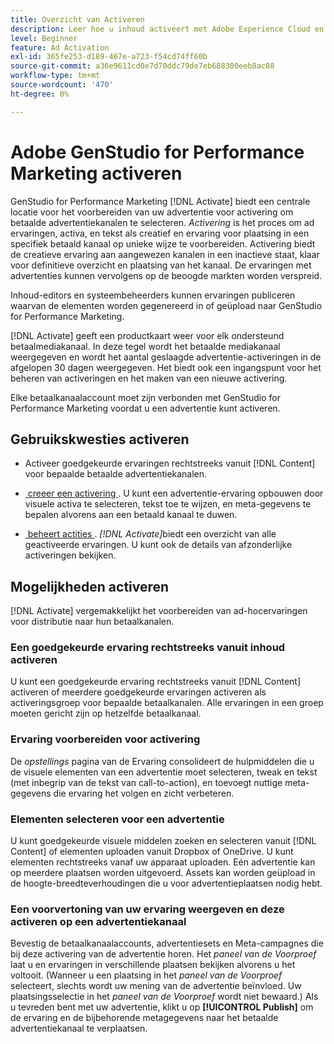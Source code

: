 ```yaml
---
title: Overzicht van Activeren
description: Leer hoe u inhoud activeert met Adobe Experience Cloud en toepassingen van derden.
level: Beginner
feature: Ad Activation
exl-id: 365fe253-d189-467e-a723-f54cd74ff60b
source-git-commit: a36e9611cd0e7d70ddc79de7eb688300eeb8ac88
workflow-type: tm+mt
source-wordcount: '470'
ht-degree: 0%

---
```


# Adobe GenStudio for Performance Marketing activeren

GenStudio for Performance Marketing [!DNL Activate] biedt een centrale locatie voor het voorbereiden van uw advertentie voor activering om betaalde advertentiekanalen te selecteren. _Activering_ is het proces om ad ervaringen, activa, en tekst als creatief en ervaring voor plaatsing in een specifiek betaald kanaal op unieke wijze te voorbereiden. Activering biedt de creatieve ervaring aan aangewezen kanalen in een inactieve staat, klaar voor definitieve overzicht en plaatsing van het kanaal. De ervaringen met advertenties kunnen vervolgens op de beoogde markten worden verspreid.

Inhoud-editors en systeembeheerders kunnen ervaringen publiceren waarvan de elementen worden gegenereerd in of geüpload naar GenStudio for Performance Marketing.

[!DNL Activate] geeft een productkaart weer voor elk ondersteund betaalmediakanaal. In deze tegel wordt het betaalde mediakanaal weergegeven en wordt het aantal geslaagde advertentie-activeringen in de afgelopen 30 dagen weergegeven. Het biedt ook een ingangspunt voor het beheren van activeringen en het maken van een nieuwe activering.

Elke betaalkanaalaccount moet zijn verbonden met GenStudio for Performance Marketing voordat u een advertentie kunt activeren.

## Gebruikskwesties activeren

* Activeer goedgekeurde ervaringen rechtstreeks vanuit [!DNL Content] voor bepaalde betaalde advertentiekanalen.

* [&#x200B; creeer een activering &#x200B;](create-activation.md). U kunt een advertentie-ervaring opbouwen door visuele activa te selecteren, tekst toe te wijzen, en meta-gegevens te bepalen alvorens aan een betaald kanaal te duwen.

* [&#x200B; beheert actities &#x200B;](manage-activations.md). _[!DNL Activate]_&#x200B;biedt een overzicht van alle geactiveerde ervaringen. U kunt ook de details van afzonderlijke activeringen bekijken.

## Mogelijkheden activeren

[!DNL Activate] vergemakkelijkt het voorbereiden van ad-hocervaringen voor distributie naar hun betaalkanalen.

### Een goedgekeurde ervaring rechtstreeks vanuit inhoud activeren

U kunt een goedgekeurde ervaring rechtstreeks vanuit [!DNL Content] activeren of meerdere goedgekeurde ervaringen activeren als activeringsgroep voor bepaalde betaalkanalen. Alle ervaringen in een groep moeten gericht zijn op hetzelfde betaalkanaal.

### Ervaring voorbereiden voor activering

De _opstellings_ pagina van de Ervaring consolideert de hulpmiddelen die u de visuele elementen van een advertentie moet selecteren, tweak en tekst (met inbegrip van de tekst van call-to-action), en toevoegt nuttige meta-gegevens die ervaring het volgen en zicht verbeteren.

### Elementen selecteren voor een advertentie

U kunt goedgekeurde visuele middelen zoeken en selecteren vanuit [!DNL Content] of elementen uploaden vanuit Dropbox of OneDrive. U kunt elementen rechtstreeks vanaf uw apparaat uploaden. Eén advertentie kan op meerdere plaatsen worden uitgevoerd. Assets kan worden geüpload in de hoogte-breedteverhoudingen die u voor advertentieplaatsen nodig hebt.

### Een voorvertoning van uw ervaring weergeven en deze activeren op een advertentiekanaal

Bevestig de betaalkanaalaccounts, advertentiesets en Meta-campagnes die bij deze activering van de advertentie horen. Het _paneel van de Voorproef_ laat u en ervaringen in verschillende plaatsen bekijken alvorens u het voltooit. (Wanneer u een plaatsing in het _paneel van de Voorproef_ selecteert, slechts wordt uw mening van de advertentie beïnvloed. Uw plaatsingsselectie in het _paneel van de Voorproef_ wordt niet bewaard.) Als u tevreden bent met uw advertentie, klikt u op **[!UICONTROL Publish]** om de ervaring en de bijbehorende metagegevens naar het betaalde advertentiekanaal te verplaatsen.
